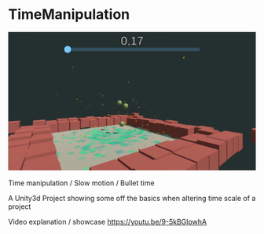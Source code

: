 # TimeManipulation

![alt text](https://github.com/ForlornU/Images/blob/main/GitHubImg.png)

Time manipulation / Slow motion / Bullet time

A Unity3d Project showing some off the basics when altering time scale of a project

Video explanation / showcase
https://youtu.be/9-5kBGlpwhA
